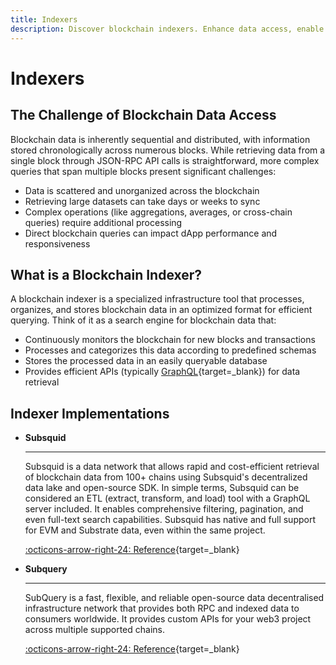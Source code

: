 ```yaml
---
title: Indexers
description: Discover blockchain indexers. Enhance data access, enable fast and complex queries, and optimize blockchain data for seamless app performance.
---
```


# Indexers

## The Challenge of Blockchain Data Access

Blockchain data is inherently sequential and distributed, with information stored chronologically across numerous blocks. While retrieving data from a single block through JSON-RPC API calls is straightforward, more complex queries that span multiple blocks present significant challenges:

- Data is scattered and unorganized across the blockchain
- Retrieving large datasets can take days or weeks to sync
- Complex operations (like aggregations, averages, or cross-chain queries) require additional processing
- Direct blockchain queries can impact dApp performance and responsiveness

## What is a Blockchain Indexer?

A blockchain indexer is a specialized infrastructure tool that processes, organizes, and stores blockchain data in an optimized format for efficient querying. Think of it as a search engine for blockchain data that:

- Continuously monitors the blockchain for new blocks and transactions
- Processes and categorizes this data according to predefined schemas
- Stores the processed data in an easily queryable database
- Provides efficient APIs (typically [GraphQL](https://graphql.org/){target=\_blank}) for data retrieval

## Indexer Implementations

<div class="grid cards" markdown>

-   __Subsquid__

    ---

    Subsquid is a data network that allows rapid and cost-efficient retrieval of blockchain data from 100+ chains using Subsquid's decentralized data lake and open-source SDK. In simple terms, Subsquid can be considered an ETL (extract, transform, and load) tool with a GraphQL server included. It enables comprehensive filtering, pagination, and even full-text search capabilities. Subsquid has native and full support for EVM and Substrate data, even within the same project.

    [:octicons-arrow-right-24: Reference](https://www.sqd.dev/){target=\_blank}

-   __Subquery__

    ---

    SubQuery is a fast, flexible, and reliable open-source data decentralised infrastructure network that provides both RPC and indexed data to consumers worldwide.
    It provides custom APIs for your web3 project across multiple supported chains.

    [:octicons-arrow-right-24: Reference](https://subquery.network/){target=\_blank}

</div>
